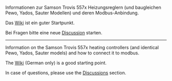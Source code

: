 Informationen zur Samson Trovis 557x Heizungsreglern (und baugleichen Pewo, Yados, Sauter Modellen) und deren Modbus-Anbindung.

Das [Wiki](https://github.com/Tom-Bom-badil/samson_trovis_557x/wiki) ist ein guter Startpunkt.

Bei Fragen bitte eine neue [Discussion](https://github.com/Tom-Bom-badil/samson_trovis_557x/discussions) starten.

------------

Information on the Samson Trovis 557x heating controllers (and identical Pewo, Yados, Sauter models) and how to connect it to modbus.

The [Wiki](https://github.com/Tom-Bom-badil/samson_trovis_557x/wiki) (German only) is a good starting point.

In case of questions, please use the [Discussions](https://github.com/Tom-Bom-badil/samson_trovis_557x/discussions) section.
